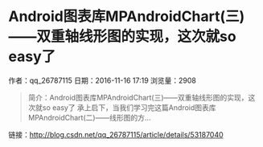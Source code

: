 # Android图表库MPAndroidChart(三)——双重轴线形图的实现，这次就so easy了
作者：qq_26787115
日期：2016-11-16 17:19
浏览量：2908
> 简介：Android图表库MPAndroidChart(三)——双重轴线形图的实现，这次就so easy了
  承上启下，当我们学习完这篇Android图表库MPAndroidChart(二)——线形图的方...

 链接：http://blog.csdn.net/qq_26787115/article/details/53187040

